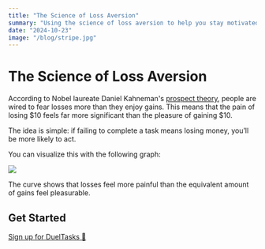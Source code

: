 ```yaml
---
title: "The Science of Loss Aversion"
summary: "Using the science of loss aversion to help you stay motivated"
date: "2024-10-23"
image: "/blog/stripe.jpg"
---
```


# The Science of Loss Aversion

According to Nobel laureate Daniel Kahneman's <a href="https://slooowdown.wordpress.com/2015/11/21/thinking-fast-and-slow-by-daniel-kahneman/" target="_blank">prospect theory</a>, people are wired to fear losses more than they enjoy gains. This means that the pain of losing $10 feels far more significant than the pleasure of gaining $10.

The idea is simple: if failing to complete a task means losing money, you’ll be more likely to act.

You can visualize this with the following graph:

<img src="/blog/loss_aversion.png" class="max-w-sm">

The curve shows that losses feel more painful than the equivalent amount of gains feel pleasurable.

## Get Started

<a href="/users/sign_in" target="_blank">Sign up for DuelTasks 🍕
